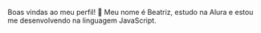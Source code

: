 Boas vindas ao meu perfil! 🩷
Meu nome é Beatriz, estudo na Alura e estou me desenvolvendo na linguagem JavaScript.
